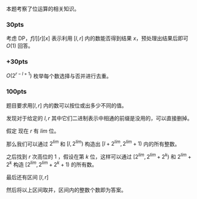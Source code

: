 本题考察了位运算的相关知识。

### 30pts

考虑 DP，$f[l][r][x]$ 表示利用 $[l,r]$ 内的数能否得到结果 $x$，预处理出结果后即可 $O(1)$ 回答。

### +30pts

$O(2^{r-l+1})$ 枚举每个数选择与否并进行去重。

### 100pts

题目要求用$[l,r]$ 内的数可以按位或出多少不同的值。

发现对于给定的 $l,r$ 其中它们二进制表示中相通的前缀是没用的，可以直接删掉。

假定 现在 $r$ 有 $lim$ 位。

那么我们可以通过 $2^{lim}$ 和 $[l,2^{lim})$ 构造出 $[l+2^{lim},2^{lim}+1)$ 内的所有整数。

之后找到 $r$ 次高位的 $1$ ，假设在第 $k$ 位，这样可以通过 $[2^{lim},2^{lim}+2^k)$ 和 $2^{lim}+2^k$ 构造 $[2^{lim},2^{lim}+2^k+1)$ 的所有数。

最后还有区间 $[l,r]$

然后将以上区间取并，区间内的整数个数即为答案。
